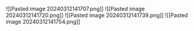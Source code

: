 ![[Pasted image 20240312141707.png]]
![[Pasted image 20240312141720.png]]
![[Pasted image 20240312141739.png]]
![[Pasted image 20240312141754.png]]